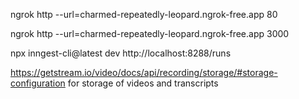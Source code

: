 ngrok http --url=charmed-repeatedly-leopard.ngrok-free.app 80

ngrok http --url=charmed-repeatedly-leopard.ngrok-free.app 3000

npx inngest-cli@latest dev
http://localhost:8288/runs


https://getstream.io/video/docs/api/recording/storage/#storage-configuration for storage of videos and transcripts
